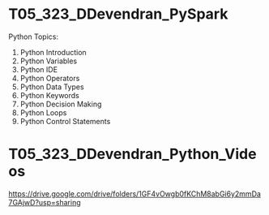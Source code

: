 # T05_323_DDevendran_PySpark
Python Topics:
1. Python Introduction
2. Python Variables
3. Python IDE
4. Python Operators
5. Python Data Types
6. Python Keywords
7. Python Decision Making
8. Python Loops
9. Python Control Statements

# T05_323_DDevendran_Python_Videos
https://drive.google.com/drive/folders/1GF4vOwgb0fKChM8abGi6y2mmDa7GAjwD?usp=sharing
